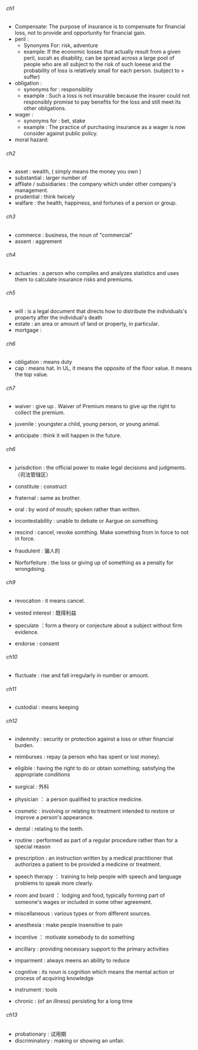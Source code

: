 ###### ch1

- Compensate: The purpose of insurance is to compensate for financial loss, not to provide and opportunity for financial gain.
- peril : 
  - Synonyms For: risk, adventure
  - example: If the economic losses that actually result from a given peril, sucah as disability, can be spread across a large pool of people who are all subject to the risk of such loeese and the probability of loss is relatively small for each person. (subject to = suffer)
- obligation : 
  - synonyms for : responsiblity
  - example : Such a loss is not insurable because the insurer could not responsibly promise to pay benefits for the loss and still meet its other obligations.
- wager : 
  - synonyms for : bet, stake
  - example : The practice of purchasing insurance as a wager is now consider against public policy.
- moral hazard: 

###### ch2

- asset : wealth, ( simply means the money you own )
- substantial : larger number of 
- affliate / subsidiaries : the company which under other company's management. 
- prudential : think twicely 
- walfare : the health, happiness, and fortunes of a person or group.

###### ch3

- commerce : business, the noun of "commercial"
- assent : aggrement

###### ch4

- actuaries : a person who compiles and analyzes statistics and uses them to calculate insurance risks and premiums.

###### ch5

- will : is a legal document that directs how to distribute the individuals's property after the individual's death
- estate : an area or amount of land or property, in particular.
- mortgage : 

###### ch6

- obligation : means duty 
- cap : means hat. In UL, it means the opposite of the floor value. It means the top value. 

###### ch7

- waiver : give up . Waiver of Premium means to give up the right to collect the premium.

- juvenile : youngster.a child, young person, or young animal.

- anticipate : think it will happen in the future.

###### ch6

- jurisdiction : the official power to make legal decisions and judgments.（司法管辖区）

- constitute : construct

- fraternal : same as brother.

- oral : by word of mouth; spoken rather than written.

- incontestability : unable to debate or Aargue on something

- rescind : cancel, revoke somthing. Make something from in force to not in force.

- fraudulent : 骗人的

- Norforfeiture : the loss or giving up of something as a penalty for wrongdoing.

###### ch9

- revocation : it means cancel.

- vested interest : 既得利益

- speculate ：form a theory or conjecture about a subject without firm evidence.

- endorse : consent

###### ch10

- fluctuate : rise and fall irregularly in number or amount.

###### ch11

- custodial : means keeping 

###### ch12

- indemnity : security or protection against a loss or other financial burden.

- reimburses : repay (a person who has spent or lost money).

- eligible : having the right to do or obtain something; satisfying the appropriate conditions

- surgical : 外科

- physician ： a person qualified to practice medicine.

- cosmetic : involving or relating to treatment intended to restore or improve a person's appearance.

- dental :  relating to the teeth.

- routine : performed as part of a regular procedure rather than for a special reason

- prescription : an instruction written by a medical practitioner that authorizes a patient to be provided a medicine or treatment. 

- speech therapy ： training to help people with speech and language problems to speak more clearly.

- room and board ： lodging and food, typically forming part of someone's wages or included in some other agreement.

- miscellaneous : various types or from different sources.

- anesthesia : make people insensitive to pain

- incentive ： motivate somebody to do something

- ancillary : providing necessary support to the primary activities

- impairment : always meens an ability to reduce

- cognitive : its noun is cognition which means the mental action or process of acquiring knowledge

- instrument : tools

- chronic : (of an illness) persisting for a long time

###### ch13

- probationary : 试用期
- discriminatory : making or showing an unfair.
